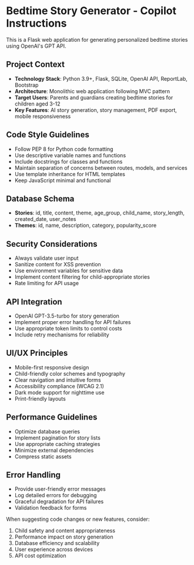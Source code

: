 <!-- Use this file to provide workspace-specific custom instructions to Copilot. For more details, visit https://code.visualstudio.com/docs/copilot/copilot-customization#_use-a-githubcopilotinstructionsmd-file -->

# Bedtime Story Generator - Copilot Instructions

This is a Flask web application for generating personalized bedtime stories using OpenAI's GPT API.

## Project Context

- **Technology Stack**: Python 3.9+, Flask, SQLite, OpenAI API, ReportLab, Bootstrap
- **Architecture**: Monolithic web application following MVC pattern
- **Target Users**: Parents and guardians creating bedtime stories for children aged 3-12
- **Key Features**: AI story generation, story management, PDF export, mobile responsiveness

## Code Style Guidelines

- Follow PEP 8 for Python code formatting
- Use descriptive variable names and functions
- Include docstrings for classes and functions
- Maintain separation of concerns between routes, models, and services
- Use template inheritance for HTML templates
- Keep JavaScript minimal and functional

## Database Schema

- **Stories**: id, title, content, theme, age_group, child_name, story_length, created_date, user_notes
- **Themes**: id, name, description, category, popularity_score

## Security Considerations

- Always validate user input
- Sanitize content for XSS prevention
- Use environment variables for sensitive data
- Implement content filtering for child-appropriate stories
- Rate limiting for API usage

## API Integration

- OpenAI GPT-3.5-turbo for story generation
- Implement proper error handling for API failures
- Use appropriate token limits to control costs
- Include retry mechanisms for reliability

## UI/UX Principles

- Mobile-first responsive design
- Child-friendly color schemes and typography
- Clear navigation and intuitive forms
- Accessibility compliance (WCAG 2.1)
- Dark mode support for nighttime use
- Print-friendly layouts

## Performance Guidelines

- Optimize database queries
- Implement pagination for story lists
- Use appropriate caching strategies
- Minimize external dependencies
- Compress static assets

## Error Handling

- Provide user-friendly error messages
- Log detailed errors for debugging
- Graceful degradation for API failures
- Validation feedback for forms

When suggesting code changes or new features, consider:
1. Child safety and content appropriateness
2. Performance impact on story generation
3. Database efficiency and scalability
4. User experience across devices
5. API cost optimization

